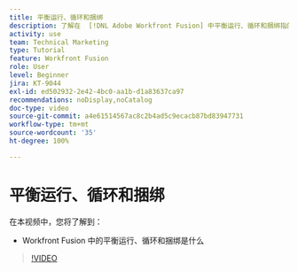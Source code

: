 ```yaml
---
title: 平衡运行、循环和捆绑
description: 了解在  [!DNL Adobe Workfront Fusion] 中平衡运行、循环和捆绑指的是什么。
activity: use
team: Technical Marketing
type: Tutorial
feature: Workfront Fusion
role: User
level: Beginner
jira: KT-9044
exl-id: ed502932-2e42-4bc0-aa1b-d1a83637ca97
recommendations: noDisplay,noCatalog
doc-type: video
source-git-commit: a4e61514567ac8c2b4ad5c9ecacb87bd83947731
workflow-type: tm+mt
source-wordcount: '35'
ht-degree: 100%

---
```


# 平衡运行、循环和捆绑

在本视频中，您将了解到：

* Workfront Fusion 中的平衡运行、循环和捆绑是什么

>[!VIDEO](https://video.tv.adobe.com/v/335285/?quality=12&learn=on)

